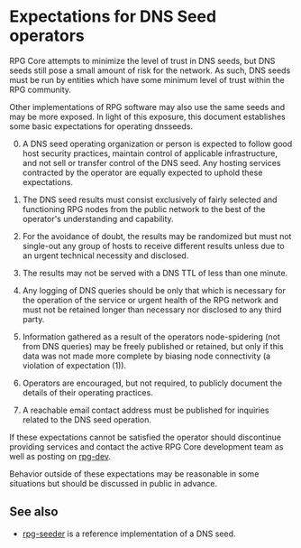 Expectations for DNS Seed operators
====================================

RPG Core attempts to minimize the level of trust in DNS seeds,
but DNS seeds still pose a small amount of risk for the network.
As such, DNS seeds must be run by entities which have some minimum
level of trust within the RPG community.

Other implementations of RPG software may also use the same
seeds and may be more exposed. In light of this exposure, this
document establishes some basic expectations for operating dnsseeds.

0. A DNS seed operating organization or person is expected to follow good
host security practices, maintain control of applicable infrastructure,
and not sell or transfer control of the DNS seed. Any hosting services
contracted by the operator are equally expected to uphold these expectations.

1. The DNS seed results must consist exclusively of fairly selected and
functioning RPG nodes from the public network to the best of the
operator's understanding and capability.

2. For the avoidance of doubt, the results may be randomized but must not
single-out any group of hosts to receive different results unless due to an
urgent technical necessity and disclosed.

3. The results may not be served with a DNS TTL of less than one minute.

4. Any logging of DNS queries should be only that which is necessary
for the operation of the service or urgent health of the RPG
network and must not be retained longer than necessary nor disclosed
to any third party.

5. Information gathered as a result of the operators node-spidering
(not from DNS queries) may be freely published or retained, but only
if this data was not made more complete by biasing node connectivity
(a violation of expectation (1)).

6. Operators are encouraged, but not required, to publicly document the
details of their operating practices.

7. A reachable email contact address must be published for inquiries
related to the DNS seed operation.

If these expectations cannot be satisfied the operator should
discontinue providing services and contact the active RPG
Core development team as well as posting on
[rpg-dev](https://lists.linuxfoundation.org/mailman/listinfo/rpg-dev).

Behavior outside of these expectations may be reasonable in some
situations but should be discussed in public in advance.

See also
----------
- [rpg-seeder](https://github.com/sipa/rpg-seeder) is a reference implementation of a DNS seed.
